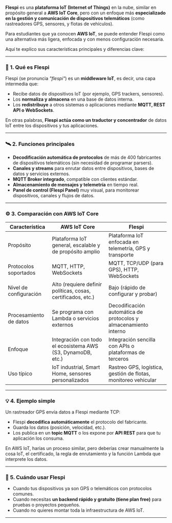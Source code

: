 **Flespi** es una **plataforma IoT (Internet of Things)** en la nube, similar en propósito general a **AWS IoT Core**, pero con un enfoque más **especializado en la gestión y comunicación de dispositivos telemáticos** (como rastreadores GPS, sensores, y flotas de vehículos).

Para estudiantes que ya conocen **AWS IoT**, se puede entender Flespi como una alternativa más ligera, enfocada y con menos configuración necesaria.

Aquí te explico sus características principales y diferencias clave:

---

### 🔧 **1. Qué es Flespi**

Flespi (se pronuncia *"flespi"*) es un **middleware IoT**, es decir, una capa intermedia que:

* Recibe datos de dispositivos IoT (por ejemplo, GPS trackers, sensores).
* Los **normaliza y almacena** en una base de datos interna.
* Los **redistribuye** a otros sistemas o aplicaciones mediante **MQTT, REST API o WebSockets**.

En otras palabras, **Flespi actúa como un traductor y concentrador** de datos IoT entre los dispositivos y tus aplicaciones.

---

### 🛰️ **2. Funciones principales**

* **Decodificación automática de protocolos** de más de 400 fabricantes de dispositivos telemáticos (sin necesidad de programar parsers).
* **Canales y streams** para enrutar datos entre dispositivos, bases de datos y servicios externos.
* **MQTT Broker integrado**, compatible con clientes estándar.
* **Almacenamiento de mensajes y telemetría** en tiempo real.
* **Panel de control (Flespi Panel)** muy visual, para monitorear dispositivos, canales y flujos de datos.

---

### ⚙️ **3. Comparación con AWS IoT Core**

| Característica         | **AWS IoT Core**                                             | **Flespi**                                                       |
| ---------------------- | ------------------------------------------------------------ | ---------------------------------------------------------------- |
| Propósito              | Plataforma IoT general, escalable y de propósito amplio      | Plataforma IoT enfocada en telemetría, GPS y transporte          |
| Protocolos soportados  | MQTT, HTTP, WebSockets                                       | MQTT, TCP/UDP (para GPS), HTTP, WebSockets                       |
| Nivel de configuración | Alto (requiere definir políticas, cosas, certificados, etc.) | Bajo (rápido de configurar y probar)                             |
| Procesamiento de datos | Se programa con Lambda o servicios externos                  | Decodificación automática de protocolos y almacenamiento interno |
| Enfoque                | Integración con todo el ecosistema AWS (S3, DynamoDB, etc.)  | Integración sencilla con APIs o plataformas de terceros          |
| Uso típico             | IoT industrial, Smart Home, sensores personalizados          | Rastreo GPS, logística, gestión de flotas, monitoreo vehicular   |

---

### 💡 **4. Ejemplo simple**

Un rastreador GPS envía datos a Flespi mediante TCP:

* Flespi **decodifica automáticamente** el protocolo del fabricante.
* Guarda los datos (posición, velocidad, etc.).
* Los publica en un **topic MQTT** o los expone por **API REST** para que tu aplicación los consuma.

En AWS IoT, harías un proceso similar, pero deberías crear manualmente la cosa IoT, el certificado, la regla de enrutamiento y la función Lambda que interprete los datos.

---

### 🧠 **5. Cuándo usar Flespi**

* Cuando tus dispositivos ya son GPS o telemáticos con protocolos comunes.
* Cuando necesitas **un backend rápido y gratuito (tiene plan free)** para pruebas o proyectos pequeños.
* Cuando no quieres montar toda la infraestructura de AWS IoT.

---
